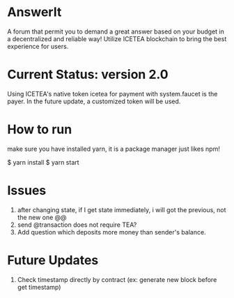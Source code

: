 # AnswerIt 
A forum that permit you to demand a great answer based on your budget in a decentralized and reliable way!
Utilize ICETEA blockchain to bring the best experience for users.
# Current Status: version 2.0
Using ICETEA's native token icetea for payment with system.faucet is the payer. In the future update, a customized token will be used.
# How to run
make sure you have installed yarn, it is a package manager just likes npm!

$ yarn install
$ yarn start

# Issues
1. after changing state, if I get state immediately, i will got the previous, not the new one @@
2. send @transaction does not require TEA?
3. Add question which deposits more money than sender's balance.
# Future Updates
1. Check timestamp directly by contract (ex: generate new block before get timestamp)